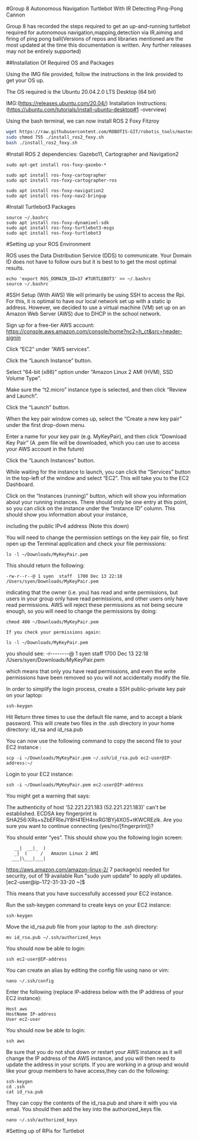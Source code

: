 #Group 8 Autonomous Navigation Turtlebot With IR Detecting Ping-Pong Cannon

Group 8 has recorded the steps required to get an up-and-running turtlebot 
required for autonomous navigation,mapping,detection via IR,aiming and firing of
ping pong ball(Versions of repos and libraries mentioned are 
the most updated at the time this documentation is written. Any further releases
may not be entirely supported)




##Installation Of Required OS and Packages

Using the IMG file provided, follow the instructions in the link provided to get your OS up.

The OS required is the Ubuntu 20.04.2.0 LTS Desktop (64 bit) 

IMG:(https://releases.ubuntu.com/20.04/)
Installation Instructions:(https://ubuntu.com/tutorials/install-ubuntu-desktop#1
-overview)
 

Using the bash terminal, we can now install ROS 2 Foxy Fitzroy

```bash
wget https://raw.githubusercontent.com/ROBOTIS-GIT/robotis_tools/master/install_ros2_foxy.sh
sudo chmod 755 ./install_ros2_foxy.sh
bash ./install_ros2_foxy.sh
```

#Install ROS 2 dependencies: Gazebo11, Cartographer and Navigation2

	
	sudo apt-get install ros-foxy-gazebo-*

	sudo apt install ros-foxy-cartographer
	sudo apt install ros-foxy-cartographer-ros

	sudo apt install ros-foxy-navigation2
	sudo apt install ros-foxy-nav2-bringup


#Install Turtlebot3 Packages

	
	source ~/.bashrc
	sudo apt install ros-foxy-dynamixel-sdk
	sudo apt install ros-foxy-turtlebot3-msgs
	sudo apt install ros-foxy-turtlebot3
	

#Setting up your ROS Environment

ROS uses the Data Distribution Service (DDS) to communicate. Your Domain ID 
does not have to follow ours but it is best to to get the most optimal results.


	
	echo 'export ROS_DOMAIN_ID=37 #TURTLEBOT3' >> ~/.bashrc
	source ~/.bashrc

	
#SSH Setup (With AWS)
We will primarily be using SSH to access the Rpi. For this, it is optimal to have our local network set up with a static ip address. However, we decided to
use a virtual machine (VM) set up on an Amazon Web Server (AWS) due to DHCP in the school network.

Sign up for a free-tier AWS account: https://console.aws.amazon.com/console/home?nc2=h_ct&src=header-signin

Click “EC2” under “AWS services”.

Click the “Launch Instance” button.

Select “64-bit (x86)” option under “Amazon Linux 2 AMI (HVM), SSD Volume Type”.

Make sure the “t2.micro” instance type is selected, and then click “Review and Launch”.

Click the “Launch” button.

When the key pair window comes up, select the “Create a new key pair” under the first drop-down menu.

Enter a name for your key pair (e.g. MyKeyPair), and then click “Download Key Pair” (A .pem file will be downloaded, which you can use to access your AWS account in the future)

Click the “Launch Instances” button.

While waiting for the instance to launch, you can click the “Services” button in the top-left of the window and select “EC2”. This will take you to the EC2 Dashboard.

Click on the “Instances (running)” button, which will show you information about your running instances. There should only be one entry at this point, so you can click on the instance under the “Instance ID” column. This should show you information about your instance, 

including the public IPv4 address (Note this down) 

You will need to change the permission settings on the key pair file, so first open up the Terminal application and check your file permissions:

	
	ls -l ~/Downloads/MyKeyPair.pem
	
This should return the following:

	
	-rw-r--r--@ 1 syen  staff  1700 Dec 13 22:18 /Users/syen/Downloads/MyKeyPair.pem
	

indicating that the owner (i.e. you) has read and write permissions, but users in your group only have read permissions, and other users only have read permissions. AWS will reject these permissions as not being secure enough, so you will need to change the permissions by doing:

	
	chmod 400 ~/Downloads/MyKeyPair.pem

	If you check your permissions again:

	ls -l ~/Downloads/MyKeyPair.pem
	

you should see: -r--------@ 1 syen  staff  1700 Dec 13 22:18 /Users/syen/Downloads/MyKeyPair.pem

which means that only you have read permissions, and even the write permissions have been removed so you will not accidentally modify the file.






In order to simplify the login process, create a SSH public-private key pair on your laptop:

	
	ssh-keygen
	

Hit Return three times to use the default file name, and to accept a blank password. This will create two files in the .ssh directory in your home directory: id_rsa and id_rsa.pub

You can now use the following command to copy the second file to your EC2 instance :

	
	scp -i ~/Downloads/MyKeyPair.pem ~/.ssh/id_rsa.pub ec2-user@IP-address:~/
	

Login to your EC2 instance:

	
	ssh -i ~/Downloads/MyKeyPair.pem ec2-user@IP-address
	

You might get a warning that says:

The authenticity of host '52.221.221.183 (52.221.221.183)' can't be established.
ECDSA key fingerprint is SHA256:XRs+sZbEFRleJY8H41EH4nxRG1BYj4XO5+tKWCREzlk.
Are you sure you want to continue connecting (yes/no/[fingerprint])?

You should enter “yes”. This should show you the following login screen:

       __|  __|_  )
       _|  (     /   Amazon Linux 2 AMI
      ___|\___|___|

https://aws.amazon.com/amazon-linux-2/
7 package(s) needed for security, out of 19 available
Run "sudo yum update" to apply all updates.
[ec2-user@ip-172-31-33-20 ~]$ 

This means that you have successfully accessed your EC2 instance.




Run the ssh-keygen command to create keys on your EC2 instance:
	

	ssh-keygen
	

Move the id_rsa.pub file from your laptop to the .ssh directory:

	
	mv id_rsa.pub ~/.ssh/authorized_keys
	



You should now be able to login:

	
	ssh ec2-user@IP-address
	


You can create an alias by editing the config file using nano or vim:

	
	nano ~/.ssh/config
	

Enter the following (replace IP-address below with the IP address of your EC2 instance):
	
	
	Host aws 
	HostName IP-address
	User ec2-user

You should now be able to login:

	ssh aws

Be sure that you do not shut down or restart your AWS instance as it will change the IP address of the AWS instance, and you will then need to update the address in your scripts.
If you are working in a group and would like your group members to have access,they can do the following:
	
	
	ssh-keygen
	cd .ssh
	cat id_rsa.pub

They can copy the contents of the id_rsa.pub and share it with you via email. You should then add the key into the authorized_keys file.
	
	nano ~/.ssh/authorized_keys


#Setting up of RPis for Turtlebot


	
	
	


